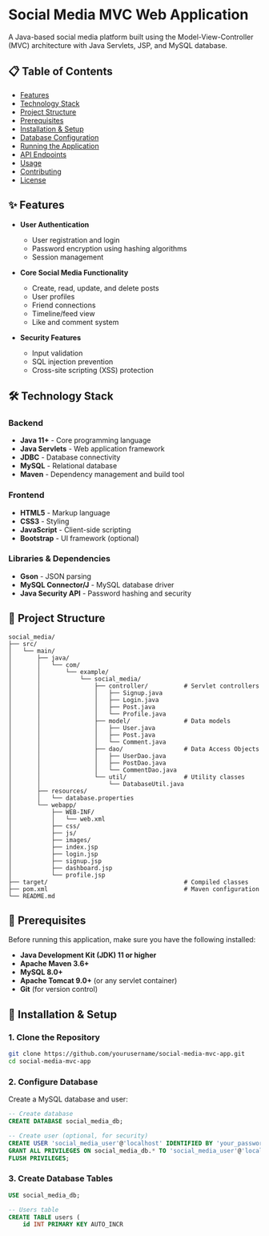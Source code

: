 # Social Media MVC Web Application

A Java-based social media platform built using the Model-View-Controller (MVC) architecture with Java Servlets, JSP, and MySQL database.

## 📋 Table of Contents

- [Features](#features)
- [Technology Stack](#technology-stack)
- [Project Structure](#project-structure)
- [Prerequisites](#prerequisites)
- [Installation & Setup](#installation--setup)
- [Database Configuration](#database-configuration)
- [Running the Application](#running-the-application)
- [API Endpoints](#api-endpoints)
- [Usage](#usage)
- [Contributing](#contributing)
- [License](#license)

## ✨ Features

- **User Authentication**
  - User registration and login
  - Password encryption using hashing algorithms
  - Session management

- **Core Social Media Functionality**
  - Create, read, update, and delete posts
  - User profiles
  - Friend connections
  - Timeline/feed view
  - Like and comment system

- **Security Features**
  - Input validation
  - SQL injection prevention
  - Cross-site scripting (XSS) protection

## 🛠 Technology Stack

### Backend
- **Java 11+** - Core programming language
- **Java Servlets** - Web application framework
- **JDBC** - Database connectivity
- **MySQL** - Relational database
- **Maven** - Dependency management and build tool

### Frontend
- **HTML5** - Markup language
- **CSS3** - Styling
- **JavaScript** - Client-side scripting
- **Bootstrap** - UI framework (optional)

### Libraries & Dependencies
- **Gson** - JSON parsing
- **MySQL Connector/J** - MySQL database driver
- **Java Security API** - Password hashing and security

## 📁 Project Structure

```
social_media/
├── src/
│   └── main/
│       ├── java/
│       │   └── com/
│       │       └── example/
│       │           └── social_media/
│       │               ├── controller/          # Servlet controllers
│       │               │   ├── Signup.java
│       │               │   ├── Login.java
│       │               │   ├── Post.java
│       │               │   └── Profile.java
│       │               ├── model/               # Data models
│       │               │   ├── User.java
│       │               │   ├── Post.java
│       │               │   └── Comment.java
│       │               ├── dao/                 # Data Access Objects
│       │               │   ├── UserDao.java
│       │               │   ├── PostDao.java
│       │               │   └── CommentDao.java
│       │               └── util/                # Utility classes
│       │                   └── DatabaseUtil.java
│       ├── resources/
│       │   └── database.properties
│       └── webapp/
│           ├── WEB-INF/
│           │   └── web.xml
│           ├── css/
│           ├── js/
│           ├── images/
│           ├── index.jsp
│           ├── login.jsp
│           ├── signup.jsp
│           ├── dashboard.jsp
│           └── profile.jsp
├── target/                                      # Compiled classes
├── pom.xml                                      # Maven configuration
└── README.md
```

## 🔧 Prerequisites

Before running this application, make sure you have the following installed:

- **Java Development Kit (JDK) 11 or higher**
- **Apache Maven 3.6+**
- **MySQL 8.0+**
- **Apache Tomcat 9.0+** (or any servlet container)
- **Git** (for version control)

## 🚀 Installation & Setup

### 1. Clone the Repository

```bash
git clone https://github.com/yourusername/social-media-mvc-app.git
cd social-media-mvc-app
```

### 2. Configure Database

Create a MySQL database and user:

```sql
-- Create database
CREATE DATABASE social_media_db;

-- Create user (optional, for security)
CREATE USER 'social_media_user'@'localhost' IDENTIFIED BY 'your_password';
GRANT ALL PRIVILEGES ON social_media_db.* TO 'social_media_user'@'localhost';
FLUSH PRIVILEGES;
```

### 3. Create Database Tables

```sql
USE social_media_db;

-- Users table
CREATE TABLE users (
    id INT PRIMARY KEY AUTO_INCR
